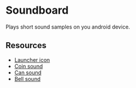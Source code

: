 # Soundboard

Plays short sound samples on you android device.

## Resources

- [Launcher icon](https://www.iconfinder.com/icons/324440)
- [Coin sound](https://freesound.org/people/VitaWrap/sounds/207293)
- [Can sound](https://freesound.org/people/beansqueso31/sounds/236299)
- [Bell sound](https://freesound.org/people/cdrk/sounds/264594)
